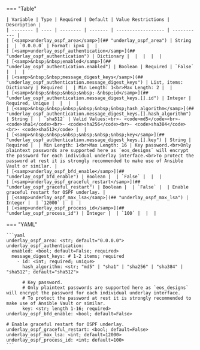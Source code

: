 <!--
  ~ Copyright (c) 2025 Arista Networks, Inc.
  ~ Use of this source code is governed by the Apache License 2.0
  ~ that can be found in the LICENSE file.
  -->
=== "Table"

    | Variable | Type | Required | Default | Value Restrictions | Description |
    | -------- | ---- | -------- | ------- | ------------------ | ----------- |
    | [<samp>underlay_ospf_area</samp>](## "underlay_ospf_area") | String |  | `0.0.0.0` | Format: ipv4 |  |
    | [<samp>underlay_ospf_authentication</samp>](## "underlay_ospf_authentication") | Dictionary |  |  |  |  |
    | [<samp>&nbsp;&nbsp;enabled</samp>](## "underlay_ospf_authentication.enabled") | Boolean | Required | `False` |  |  |
    | [<samp>&nbsp;&nbsp;message_digest_keys</samp>](## "underlay_ospf_authentication.message_digest_keys") | List, items: Dictionary | Required |  | Min Length: 1<br>Max Length: 2 |  |
    | [<samp>&nbsp;&nbsp;&nbsp;&nbsp;-&nbsp;id</samp>](## "underlay_ospf_authentication.message_digest_keys.[].id") | Integer | Required, Unique |  |  |  |
    | [<samp>&nbsp;&nbsp;&nbsp;&nbsp;&nbsp;&nbsp;hash_algorithm</samp>](## "underlay_ospf_authentication.message_digest_keys.[].hash_algorithm") | String |  | `sha512` | Valid Values:<br>- <code>md5</code><br>- <code>sha1</code><br>- <code>sha256</code><br>- <code>sha384</code><br>- <code>sha512</code> |  |
    | [<samp>&nbsp;&nbsp;&nbsp;&nbsp;&nbsp;&nbsp;key</samp>](## "underlay_ospf_authentication.message_digest_keys.[].key") | String | Required |  | Min Length: 1<br>Max Length: 16 | Key password.<br>Only plaintext passwords are supported here as `eos_designs` will encrypt the password for each individual underlay interface.<br>To protect the password at rest it is strongly recommended to make use of Ansible Vault or similar. |
    | [<samp>underlay_ospf_bfd_enable</samp>](## "underlay_ospf_bfd_enable") | Boolean |  | `False` |  |  |
    | [<samp>underlay_ospf_graceful_restart</samp>](## "underlay_ospf_graceful_restart") | Boolean |  | `False` |  | Enable graceful restart for OSPF underlay. |
    | [<samp>underlay_ospf_max_lsa</samp>](## "underlay_ospf_max_lsa") | Integer |  | `12000` |  |  |
    | [<samp>underlay_ospf_process_id</samp>](## "underlay_ospf_process_id") | Integer |  | `100` |  |  |

=== "YAML"

    ```yaml
    underlay_ospf_area: <str; default="0.0.0.0">
    underlay_ospf_authentication:
      enabled: <bool; default=False; required>
      message_digest_keys: # 1-2 items; required
        - id: <int; required; unique>
          hash_algorithm: <str; "md5" | "sha1" | "sha256" | "sha384" | "sha512"; default="sha512">

          # Key password.
          # Only plaintext passwords are supported here as `eos_designs` will encrypt the password for each individual underlay interface.
          # To protect the password at rest it is strongly recommended to make use of Ansible Vault or similar.
          key: <str; length 1-16; required>
    underlay_ospf_bfd_enable: <bool; default=False>

    # Enable graceful restart for OSPF underlay.
    underlay_ospf_graceful_restart: <bool; default=False>
    underlay_ospf_max_lsa: <int; default=12000>
    underlay_ospf_process_id: <int; default=100>
    ```
